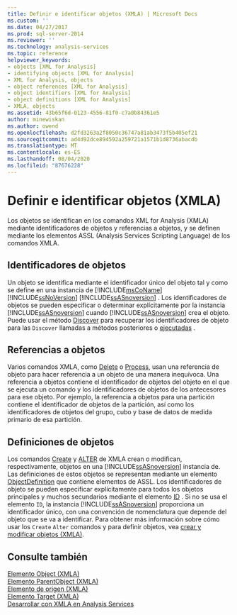 ```yaml
---
title: Definir e identificar objetos (XMLA) | Microsoft Docs
ms.custom: ''
ms.date: 04/27/2017
ms.prod: sql-server-2014
ms.reviewer: ''
ms.technology: analysis-services
ms.topic: reference
helpviewer_keywords:
- objects [XML for Analysis]
- identifying objects [XML for Analysis]
- XML for Analysis, objects
- object references [XML for Analysis]
- object identifiers [XML for Analysis]
- object definitions [XML for Analysis]
- XMLA, objects
ms.assetid: 43b65f6d-0123-4556-81f0-c7a0b84361e5
author: minewiskan
ms.author: owend
ms.openlocfilehash: d2fd3263a2f8050c36747a81ab3473f5b405ef21
ms.sourcegitcommit: ad4d92dce894592a259721a1571b1d8736abacdb
ms.translationtype: MT
ms.contentlocale: es-ES
ms.lasthandoff: 08/04/2020
ms.locfileid: "87676228"
---
```

# <a name="defining-and-identifying-objects-xmla"></a>Definir e identificar objetos (XMLA)
  Los objetos se identifican en los comandos XML for Analysis (XMLA) mediante identificadores de objetos y referencias a objetos, y se definen mediante los elementos ASSL (Analysis Services Scripting Language) de los comandos XMLA.  
  
## <a name="object-identifiers"></a>Identificadores de objetos  
 Un objeto se identifica mediante el identificador único del objeto tal y como se define en una instancia de [!INCLUDE[msCoName](../../includes/msconame-md.md)] [!INCLUDE[ssNoVersion](../../includes/ssnoversion-md.md)] [!INCLUDE[ssASnoversion](../../includes/ssasnoversion-md.md)] . Los identificadores de objetos se pueden especificar o determinar explícitamente por la instancia [!INCLUDE[ssASnoversion](../../includes/ssasnoversion-md.md)] cuando [!INCLUDE[ssASnoversion](../../includes/ssasnoversion-md.md)] crea el objeto. Puede usar el método [Discover](https://docs.microsoft.com/bi-reference/xmla/xml-elements-methods-discover) para recuperar los identificadores de objeto para las `Discover` llamadas a métodos posteriores o [ejecutadas](https://docs.microsoft.com/bi-reference/xmla/xml-elements-methods-execute) .  
  
## <a name="object-references"></a>Referencias a objetos  
 Varios comandos XMLA, como [Delete](https://docs.microsoft.com/bi-reference/xmla/xml-elements-commands/delete-element-xmla) o [Process](https://docs.microsoft.com/bi-reference/xmla/xml-elements-commands/process-element-xmla), usan una referencia de objeto para hacer referencia a un objeto de una manera inequívoca. Una referencia a objetos contiene el identificador de objetos del objeto en el que se ejecuta un comando y los identificadores de objetos de los antecesores para ese objeto. Por ejemplo, la referencia a objetos para una partición contiene el identificador de objetos de la partición, así como los identificadores de objetos del grupo, cubo y base de datos de medida primario de esa partición.  
  
## <a name="object-definitions"></a>Definiciones de objetos  
 Los comandos [Create](https://docs.microsoft.com/bi-reference/xmla/xml-elements-commands/create-element-xmla) y [ALTER](https://docs.microsoft.com/bi-reference/xmla/xml-elements-commands/alter-element-xmla) de XMLA crean o modifican, respectivamente, objetos en una [!INCLUDE[ssASnoversion](../../includes/ssasnoversion-md.md)] instancia de. Las definiciones de estos objetos se representan mediante un elemento [ObjectDefinition](https://docs.microsoft.com/bi-reference/xmla/xml-elements-properties/objectdefinition-element-xmla) que contiene elementos de ASSL. Los identificadores de objeto se pueden especificar explícitamente para todos los objetos principales y muchos secundarios mediante el elemento [ID](https://docs.microsoft.com/bi-reference/xmla/xml-elements-properties/id-element-xmla) . Si no se usa el elemento `ID`, la instancia [!INCLUDE[ssASnoversion](../../includes/ssasnoversion-md.md)] proporciona un identificador único, con una convención de nomenclatura que depende del objeto que se va a identificar. Para obtener más información sobre cómo usar los `Create` `Alter` comandos y para definir objetos, vea [crear y modificar objetos &#40;XMLA&#41;](https://docs.microsoft.com/bi-reference/xmla/xml-elements-objects).  
  
## <a name="see-also"></a>Consulte también  
 [Elemento Object &#40;XMLA&#41;](https://docs.microsoft.com/bi-reference/xmla/xml-elements-properties/object-element-xmla)   
 [Elemento ParentObject &#40;XMLA&#41;](https://docs.microsoft.com/bi-reference/xmla/xml-elements-properties/object-element-xmla)   
 [Elemento de origen &#40;XMLA&#41;](https://docs.microsoft.com/bi-reference/xmla/xml-elements-properties/source-element-xmla)   
 [Elemento Target &#40;XMLA&#41;](https://docs.microsoft.com/bi-reference/xmla/xml-elements-properties/target-element-xmla)   
 [Desarrollar con XMLA en Analysis Services](developing-with-xmla-in-analysis-services.md)  
  
  
